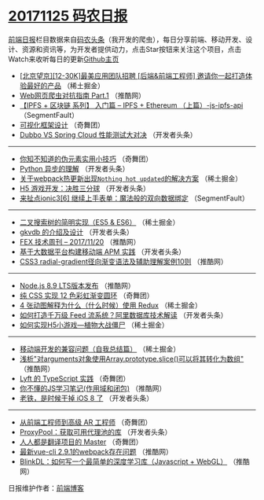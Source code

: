 # [20171125 码农日报](https://toutiao.qdkfweb.cn/date/2017/11/25)

[前端日报](https://qdkfweb.cn/c/news)栏目数据来自[码农头条](https://toutiao.qdkfweb.cn/)（我开发的爬虫），每日分享前端、移动开发、设计、资源和资讯等，为开发者提供动力，点击Star按钮来关注这个项目，点击Watch来收听每日的更新[Github主页](https://github.com/kujian/frontendDaily)
* [[北京望京][12-30K]最美应用团队招聘 [后端&amp;前端工程师] 邀请你一起打造体验最好的产品](https://toutiao.qdkfweb.cn/57514.html) （稀土掘金）
* [Web网页爬虫对抗指南 Part.1](https://toutiao.qdkfweb.cn/57559.html) （推酷网）
* [【IPFS + 区块链 系列】 入门篇 &#8211; IPFS + Ethereum （上篇）-js-ipfs-api](https://toutiao.qdkfweb.cn/57501.html) （SegmentFault）
* [可视化框架设计](https://toutiao.qdkfweb.cn/57632.html) （奇舞团）
* [Dubbo VS Spring Cloud 性能测试大对决](https://toutiao.qdkfweb.cn/57450.html) （开发者头条）

***
* [你知不知道的伪元素实用小技巧](https://toutiao.qdkfweb.cn/57634.html) （奇舞团）
* [Python 异步的理解](https://toutiao.qdkfweb.cn/57451.html) （开发者头条）
* [关于webpack热更新出现`Nothing hot updated`的解决方案](https://toutiao.qdkfweb.cn/57509.html) （稀土掘金）
* [H5 游戏开发：决胜三分球](https://toutiao.qdkfweb.cn/57454.html) （开发者头条）
* [来扯点ionic3[6] 继续上手表单：魔法般的双向数据绑定](https://toutiao.qdkfweb.cn/57499.html) （SegmentFault）

***
* [二叉搜索树的简明实现（ES5 &amp; ES6）](https://toutiao.qdkfweb.cn/57502.html) （稀土掘金）
* [gkvdb 的介绍及设计](https://toutiao.qdkfweb.cn/57458.html) （开发者头条）
* [FEX 技术周刊 &#8211; 2017/11/20](https://toutiao.qdkfweb.cn/57575.html) （推酷网）
* [基于大数据平台构建移动端 APM 实践](https://toutiao.qdkfweb.cn/57448.html) （开发者头条）
* [CSS3 radial-gradient径向渐变语法及辅助理解案例10则](https://toutiao.qdkfweb.cn/57544.html) （推酷网）

***
* [Node.js 8.9 LTS版本发布](https://toutiao.qdkfweb.cn/57576.html) （推酷网）
* [纯 CSS 实现 12 色彩虹渐变圆环](https://toutiao.qdkfweb.cn/57644.html) （奇舞团）
* [4 张动图解释为什么（什么时候）使用 Redux](https://toutiao.qdkfweb.cn/57515.html) （稀土掘金）
* [如何打造千万级 Feed 流系统？阿里数据库技术解读](https://toutiao.qdkfweb.cn/57460.html) （开发者头条）
* [如何实现H5小游戏—植物大战僵尸](https://toutiao.qdkfweb.cn/57505.html) （稀土掘金）

***
* [移动端开发的兼容问题（自我总结篇）](https://toutiao.qdkfweb.cn/57507.html) （稀土掘金）
* [浅析&quot;对arguments对象使用Array.prototype.slice()可以将其转化为数组&quot;](https://toutiao.qdkfweb.cn/57558.html) （推酷网）
* [Lyft 的 TypeScript 实践](https://toutiao.qdkfweb.cn/57658.html) （奇舞团）
* [你不懂的JS学习笔记(作用域和闭包)](https://toutiao.qdkfweb.cn/57569.html) （推酷网）
* [老铁，是时候干掉 iOS 8 了](https://toutiao.qdkfweb.cn/57463.html) （开发者头条）

***
* [从前端工程师到高级 AR 工程师](https://toutiao.qdkfweb.cn/57648.html) （奇舞团）
* [ProxyPool：获取可用代理池的库](https://toutiao.qdkfweb.cn/57442.html) （开发者头条）
* [人人都是翻译项目的 Master](https://toutiao.qdkfweb.cn/57659.html) （奇舞团）
* [最新vue-cli 2.9.1的webpack存在问题](https://toutiao.qdkfweb.cn/57570.html) （推酷网）
* [BlinkDL：如何写一个最简单的深度学习库（Javascript + WebGL）](https://toutiao.qdkfweb.cn/57560.html) （推酷网）

日报维护作者：[前端博客](https://qdkfweb.cn/) 